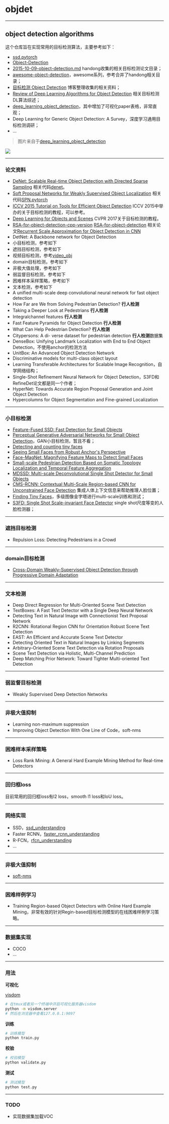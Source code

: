 # objdet

---
## object detection algorithms

这个仓库旨在实现常用的目标检测算法，主要参考如下：
- [ssd.pytorch](https://github.com/amdegroot/ssd.pytorch)
- [Object-Detection](http://songit.cn/Object-Detection.html)
- [2015-10-09-object-detection.md](https://github.com/handong1587/handong1587.github.io/blob/master/_posts/deep_learning/2015-10-09-object-detection.md) handong收集的相关目标检测论文目录；
- [awesome-object-detection](https://github.com/amusi/awesome-object-detection)，awesome系列，参考合并了handong相关目录；
- [目标检测 Object Detection](http://www.xzhewei.com/Paper-Archives-%E8%AE%BA%E6%96%87%E9%9B%86/Object-Detection/#Is-Faster-R-CNN-Doing-Well-for-Pedestrian-Detection) 博客整理收集的相关资料；
- [Review of Deep Learning Algorithms for Object Detection](https://medium.com/comet-app/review-of-deep-learning-algorithms-for-object-detection-c1f3d437b852) 相关目标检测DL算法综述；
- [deep_learning_object_detection](https://github.com/hoya012/deep_learning_object_detection)，其中增加了可视化paper表格，非常直观；
- Deep Learning for Generic Object Detection: A Survey，深度学习通用目标检测调研；
- ...

> 图片来自于[deep_learning_object_detection](https://github.com/hoya012/deep_learning_object_detection)

![](http://chenguanfuqq.gitee.io/tuquan2/img_2018_5/deep_learning_object_detection_history.png)

---
### 论文资料

- [DeNet: Scalable Real-time Object Detection with Directed Sparse Sampling](https://arxiv.org/abs/1703.10295) 相关代码[denet](https://github.com/lachlants/denet)。
- [Soft Proposal Networks for Weakly Supervised Object Localization](https://arxiv.org/pdf/1709.01829.pdf) 相关代码[SPN.pytorch](https://github.com/yeezhu/SPN.pytorch)
- [ICCV 2015 Tutorial on Tools for Efficient Object Detection](http://mp7.watson.ibm.com/ICCV2015/ObjectDetectionICCV2015.html) ICCV 2015中举办的关于目标检测的教程，可以参考。
- [Deep Learning for Objects and Scenes](http://deeplearning.csail.mit.edu/) CVPR 2017关于目标检测的教程。
- [RSA-for-object-detection-cpp-version](https://github.com/QiangXie/RSA-for-object-detection-cpp-version) [RSA-for-object-detection](https://github.com/sciencefans/RSA-for-object-detection) 相关论文[Recurrent Scale Approximation for Object Detection in CNN](https://arxiv.org/pdf/1707.09531.pdf)
- DetNet: A Backbone network for Object Detection
- 小目标检测，参考如下
- 遮挡目标检测，参考如下
- 视频目标检测，参考[video_obj](https://github.com/guanfuchen/video_obj)
- domain目标检测，参考如下
- 非极大值处理，参考如下
- 弱监督目标检测，参考如下
- 困难样本采样策略，参考如下
- 文本检测，参考如下
- A unified multi-scale deep convolutional neural network for fast object detection
- How Far are We from Solving Pedestrian Detection? **行人检测**
- Taking a Deeper Look at Pedestrians **行人检测**
- Integralchannel features **行人检测**
- Fast Feature Pyramids for Object Detection **行人检测**
- What Can Help Pedestrian Detection? **行人检测**
- Citypersons: A di- verse dataset for pedestrian detection **行人检测**数据集
- DenseBox: Unifying Landmark Localization with End to End Object Detection，不使用anchor的检测方法
- UnitBox: An Advanced Object Detection Network
- Discriminative models for multi-class object layout
- Learning Transferable Architectures for Scalable Image Recognition，自学网络结构；
- Single-Shot Refinement Neural Network for Object Detection，S3FD和RefineDet论文都是同一个作者；
- HyperNet: Towards Accurate Region Proposal Generation and Joint Object Detection
- Hypercolumns for Object Segmentation and Fine-grained Localization


---
### 小目标检测

- [Feature-Fused SSD: Fast Detection for Small Objects](https://arxiv.org/abs/1709.05054)
- [Perceptual Generative Adversarial Networks for Small Object Detection](https://arxiv.org/abs/1706.05274)，GAN小目标检测，暂且不看；
- [Detecting and counting tiny faces](https://arxiv.org/abs/1801.06504)
- [Seeing Small Faces from Robust Anchor's Perspective](https://arxiv.org/abs/1802.09058)
- [Face-MagNet: Magnifying Feature Maps to Detect Small Faces](https://arxiv.org/abs/1803.05258)
- [Small-scale Pedestrian Detection Based on Somatic Topology Localization and Temporal Feature Aggregation](https://arxiv.org/abs/1807.01438)
- [MDSSD: Multi-scale Deconvolutional Single Shot Detector for Small Objects](https://arxiv.org/abs/1805.07009)
- [CMS-RCNN: Contextual Multi-Scale Region-based CNN for Unconstrained Face Detection](https://arxiv.org/abs/1606.05413) 集成人体上下文信息来帮助推理人脸位置；
- [Finding Tiny Faces](https://arxiv.org/abs/1612.04402)，多级图像金字塔进行multi-scale训练和测试；
- [S3FD: Single Shot Scale-invariant Face Detector](https://arxiv.org/abs/1708.05237) single shot尺度等变的人脸检测器；

---
### 遮挡目标检测

- Repulsion Loss: Detecting Pedestrians in a Crowd

---
### domain目标检测
- [Cross-Domain Weakly-Supervised Object Detection through Progressive Domain Adaptation](https://naoto0804.github.io/cross_domain_detection/)

---
### 文本检测
- Deep Direct Regression for Multi-Oriented Scene Text Detection
- TextBoxes: A Fast Text Detector with a Single Deep Neural Network
- Detecting Text in Natural Image with Connectionist Text Proposal Network
- R2CNN: Rotational Region CNN for Orientation Robust Scene Text Detection
- EAST: An Efficient and Accurate Scene Text Detector
- Detecting Oriented Text in Natural Images by Linking Segments
- Arbitrary-Oriented Scene Text Detection via Rotation Proposals
- Scene Text Detection via Holistic, Multi-Channel Prediction
- Deep Matching Prior Network: Toward Tighter Multi-oriented Text Detection

---
### 弱监督目标检测
- Weakly Supervised Deep Detection Networks

---
### 非极大值抑制

- Learning non-maximum suppression
- Improving Object Detection With One Line of Code，soft-nms

---
### 困难样本采样策略

- Loss Rank Mining: A General Hard Example Mining Method for Real-time Detectors

---
### 回归框loss

目前常用的回归框loss有l2 loss，smooth l1 loss和IoU loss。

---
### 网络实现

- SSD，[ssd_understanding](doc/ssd_understanding.md)
- Faster RCNN，[faster_rcnn_understanding](doc/faster_rcnn_understanding.md)
- R-FCN，[rfcn_understanding]()
- ...

---
### 非极大值抑制

- [soft-nms](https://github.com/bharatsingh430/soft-nms)

---
### 困难样例学习

- Training Region-based Object Detectors with Online Hard Example Mining，非常有效的针对Regin-based目标检测模型的在线困难样例学习策略。

---
### 数据集实现

- COCO
- ...

---
### 用法

**可视化**

[visdom](https://github.com/facebookresearch/visdom)

```bash
# 在tmux或者另一个终端中开启可视化服务器visdom
python -m visdom.server
# 然后在浏览器中查看127.0.0.1:9097
```

**训练**
```bash
# 训练模型
python train.py
```

**校验**
```bash
# 校验模型
python validate.py
```

**测试**
```bash
# 测试模型
python test.py
```

---
### TODO

- 实现数据集加载VOC

